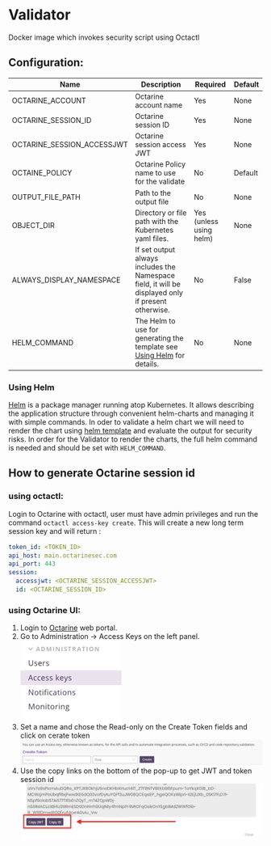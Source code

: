 # Validator

Docker image which invokes security script using Octactl


## Configuration:
| Name                       | Description                                                                                        | Required                | Default |
| -------------------------- | -------------------------------------------------------------------------------------------------- | ----------------------- | ------- |
| OCTARINE_ACCOUNT           | Octarine account name                                                                              | Yes                     | None    |
| OCTARINE_SESSION_ID        | Octarine session ID                                                                                | Yes                     | None    |
| OCTARINE_SESSION_ACCESSJWT | Octarine session access JWT                                                                        | Yes                     | None    |
| OCTAINE_POLICY             | Octarine Policy name to use for the validate                                                       | No                      | Default |
| OUTPUT_FILE_PATH           | Path to the output file                                                                            | No                      | None    |
| OBJECT_DIR                 | Directory or file path with the Kubernetes yaml files.                                             | Yes (unless using helm) | None    |
| ALWAYS_DISPLAY_NAMESPACE   | If set output always includes the Namespace field, it will be displayed only if present otherwise. | No                      | False   |
| HELM_COMMAND               | The Helm to use for generating the template see [Using Helm](#using-helm) for details.             | No                      | None    |


### Using Helm 
[Helm](https://helm.sh/) is a package manager running atop Kubernetes. It allows describing the application structure through convenient helm-charts and managing it with simple commands.
In oder to validate a helm chart we will need to render the chart using [helm template](https://v2.helm.sh/docs/helm/#helm-template) and evaluate the output for security risks.
In order for the Validator to render the charts, the full helm command is needed and should be set with `HELM_COMMAND`.


## How to generate Octarine session id
### using octactl:
Login to Octarine with octactl, user must have admin privileges and run the command `octactl access-key create`.
This will create a new long term session key and will return :
```yaml
token_id: <TOKEN_ID>
api_host: main.octarinesec.com
api_port: 443
session:
  accessjwt: <OCTARINE_SESSION_ACCESSJWT>
  id: <OCTARINE_SESSION_ID>
```

### using Octarine UI:
1. Login to [Octarine](https://main.octarinesec.com) web portal.
2. Go to Administration -> Access Keys on the left panel.  
![left-panel](images/Left-panel.png)
3. Set a name and chose the Read-only on the Create Token fields and click on cerate token  
![create-token](images/create-token.png)
4. Use the copy links on the bottom of the pop-up to get JWT and token session id  
![copy token](images/copy-token.png)